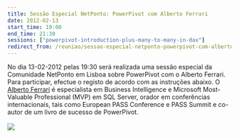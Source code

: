 ```yaml
---
title: Sessão Especial NetPonto: PowerPivot com Alberto Ferrari
date: 2012-02-13
start_time: 19:00
end_time: 21:30
sessions: ["powerpivot-introduction-plus-many-to-many-in-dax"]
redirect_from: /reuniao/sessao-especial-netponto-powerpivot-com-alberto-ferrari/
---
```

No dia 13-02-2012 pelas 19:30 será realizada uma sessão especial da Comunidade NetPonto em Lisboa sobre PowerPivot com o Alberto Ferrari. Para participar, efectue o registo de acordo com as instruções abaixo.
O <a href="http://netponto.org/membro/alberto-ferrari/" title="Clique para ver o perfil de Alberto Ferrari na Comunidade NetPonto">Alberto Ferrari</a> é especialista em Business Intelligence e Microsoft Most-Valuable Professional (MVP) em SQL Server, orador em conferências internacionais, tais como European PASS Conference e PASS Summit e co-autor de um livro de sucesso de PowerPivot.<br /><br />
	<a href="http://www.amazon.co.uk/gp/product/0735640580/ref=as_li_tf_il?ie=UTF8&tag=netponto00-21&linkCode=as2&camp=1634&creative=6738&creativeASIN=0735640580" title="Livro: Microsoft PowerPivot for Excel 2010: Give Your Data Meaning" rel="nofollow" target="_blank"><img border="0" src="http://ws.assoc-amazon.co.uk/widgets/q?_encoding=UTF8&Format=_SL160_&ASIN=0735640580&MarketPlace=GB&ID=AsinImage&WS=1&tag=netponto00-21&ServiceVersion=20070822" ></a><img src="http://www.assoc-amazon.co.uk/e/ir?t=netponto00-21&l=as2&o=2&a=0735640580" width="1" height="1" border="0" alt="" style="border:none !important; margin:0px !important;" />